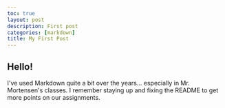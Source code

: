 ```yaml
---
toc: true
layout: post
description: First post
categories: [markdown]
title: My First Post
---
```


## Hello!

I've used Markdown quite a bit over the years... especially in Mr. Mortensen's classes. I remember staying up and fixing the README to get more points on our assignments.